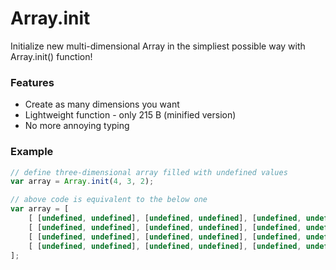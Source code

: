 # Array.init
Initialize new multi-dimensional Array in the simpliest possible way with Array.init() function!

### Features
* Create as many dimensions you want
* Lightweight function - only 215 B (minified version)
* No more annoying typing

### Example
```js
// define three-dimensional array filled with undefined values
var array = Array.init(4, 3, 2);

// above code is equivalent to the below one
var array = [
	[ [undefined, undefined], [undefined, undefined], [undefined, undefined] ],
	[ [undefined, undefined], [undefined, undefined], [undefined, undefined] ],
	[ [undefined, undefined], [undefined, undefined], [undefined, undefined] ],
	[ [undefined, undefined], [undefined, undefined], [undefined, undefined] ]
];


```
